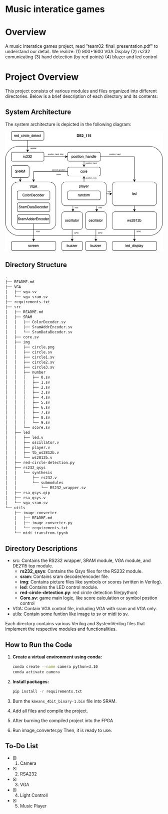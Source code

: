 # Music interatice games

# Overview

A music interatice games project, read "team02_final_presentation.pdf" to understand our detail.
We realize: (1) 900*1600 VGA Display (2) rs232 comunicating (3) hand detection (by red points) (4) bluzer and led control 

# Project Overview

This project consists of various modules and files organized into different directories. Below is a brief description of each directory and its contents:

## System Architecture

The system architecture is depicted in the following diagram:

![System Architecture](./system.png)
 
## Directory Structure
```
.
├── README.md
├── VGA
│   ├── vga.sv
│   └── vga_sram.sv
├── requirements.txt
├── src
│   ├── README.md
│   ├── SRAM
│   │   ├── ColorDecoder.sv
│   │   ├── SramAddrEncoder.sv
│   │   └── SramDataDecoder.sv
│   ├── core.sv
│   ├── img
│   │   ├── circle.png
│   │   ├── circle.sv
│   │   ├── circle1.sv
│   │   ├── circle2.sv
│   │   ├── circle3.sv
│   │   ├── number
│   │   │   ├── 0.sv
│   │   │   ├── 1.sv
│   │   │   ├── 2.sv
│   │   │   ├── 3.sv
│   │   │   ├── 4.sv
│   │   │   ├── 5.sv
│   │   │   ├── 6.sv
│   │   │   ├── 7.sv
│   │   │   ├── 8.sv
│   │   │   └── 9.sv
│   │   └── score.sv
│   ├── led
│   │   ├── led.v
│   │   ├── oscillator.v
│   │   ├── player.v
│   │   ├── tb_ws2812b.v
│   │   └── ws2812b.v
│   ├── red-circle-detection.py
│   ├── rs232_qsys
│   │   └── synthesis
│   │       ├── rs232.v
│   │       └── submodules
│   │           └── RS232_wrapper.sv
│   ├── rsa_qsys.qip
│   ├── rsa_qsys.v
│   └── vga_sram.sv
└── utils
    ├── image_converter
    │   ├── README.md
    │   ├── image_converter.py
    │   └── requirements.txt
    └── midi transfrom.ipynb
```
## Directory Descriptions
- src: Contains the RS232 wrapper, SRAM module, VGA module, and DE2115 top module.
   - **rs232_qsys**: Contains the Qsys files for the RS232 module.
   - **sram**: Contains sram decoder/encoder file.
   - **img**: Contains picture files like symbols or scores (written in Verilog).
   - **led**: Contains the LED control module.
   - **red-circle-detection.py**: red circle detection file(python)
   - **Core.sv**: game main logic, like score calculation or symbol postion control
- VGA: Contain VGA control file, including VGA with sram and VGA only. 
- utils: Contain some funtion like image to sv or midi to sv.

Each directory contains various Verilog and SystemVerilog files that implement the respective modules and functionalities.

## How to Run the Code

1. **Create a virtual environment using conda:**

   ```sh
   conda create --name camera python=3.10
   conda activate camera
   ```

2. **Install packages:**

   ```sh
   pip install -r requirements.txt
   ```
3. Burn the `kmeans_4bit_binary-1.bin` file into SRAM.
4. Add all files and compile the project.
5. After burning the compiled project into the FPGA
6. Run image_converter.py
Then, it is ready to use.

## To-Do List

- [x] 1. Camera
- [x] 2. RSA232
- [x] 3. VGA
- [x] 4. Light Controll
- [x] 5. Music Player
